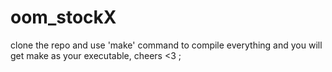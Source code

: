 # oom_stockX

clone the repo and use 'make' command to compile everything and you will get make as your executable, cheers <3 ;
